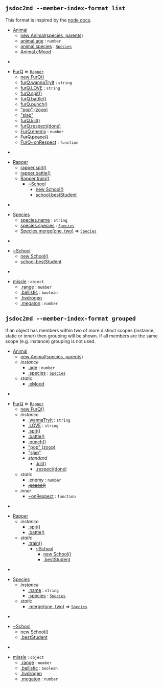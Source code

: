 ## `jsdoc2md --member-index-format list`
This format is inspired by the [node docs](http://nodejs.org/api/). 

* [Animal](#Animal)
  * [new Animal(species, parents)](#new_Animal_new)
  * [animal.age](#Animal#age) : <code>number</code>
  * [animal.species](#Animal#species) : <code>[Species](#Species)</code>
  * [Animal.eMood](#Animal.eMood)

-

* [FurQ](#FurQ) ⇐ <code>[Rapper](#Rapper)</code>
  * [new FurQ()](#new_FurQ_new)
  * [furQ.wannaTryIt](#FurQ#wannaTryIt) : <code>string</code>
  * [furQ.LOVE](#FurQ#LOVE) : <code>string</code>
  * [furQ.spit()](#FurQ#spit)
  * [furQ.battle()](#Rapper#battle)
  * [furQ.punch()](#FurQ#punch)
  * ["pop" (zoop)](#FurQ#event_pop)
  * ["slap"](#FurQ#event_slap)
  * [furQ.kill()](#FurQ#kill)
  * [furQ.respect(done)](#FurQ#respect)
  * [FurQ.enemy](#FurQ.enemy) : <code>number</code>
  * ~~[FurQ.peace()](#FurQ.peace)~~
  * [FurQ~onRespect](#FurQ..onRespect) : <code>function</code>

-

* [Rapper](#Rapper)
  * [rapper.spit()](#Rapper#spit)
  * [rapper.battle()](#Rapper#battle)
  * [Rapper.train()](#Rapper.train)
    * [~School](#Rapper.train..School)
      * [new School()](#new_Rapper.train..School_new)
      * [school.bestStudent](#Rapper.train..School#bestStudent)

-

* [Species](#Species)
  * [species.name](#Species#name) : <code>string</code>
  * [species.species](#Species#species) : <code>[Species](#Species)</code>
  * [Species.merge(one, two)](#Species.merge) ⇒ <code>[Species](#Species)</code>

-

* [~School](#Rapper.train..School)
  * [new School()](#new_Rapper.train..School_new)
  * [school.bestStudent](#Rapper.train..School#bestStudent)

-


* [missle](#missle) : <code>object</code>
  * [.range](#missle.range) : <code>number</code>
  * [.ballistic](#missle.ballistic) : <code>boolean</code>
  * [.hydrogen](#missle.hydrogen)
  * [.megaton](#missle.megaton) : <code>number</code>


## `jsdoc2md --member-index-format grouped`
If an object has members within two of more distinct scopes (instance, static or inner) then grouping will be shown. If all members are the same scope (e.g. instance) grouping is not used. 

* [Animal](#Animal)
  * [new Animal(species, parents)](#new_Animal_new)
  * _instance_
    * [.age](#Animal#age) : <code>number</code>
    * [.species](#Animal#species) : <code>[Species](#Species)</code>
  * _static_
    * [.eMood](#Animal.eMood)

-

* [FurQ](#FurQ) ⇐ <code>[Rapper](#Rapper)</code>
  * [new FurQ()](#new_FurQ_new)
  * _instance_
    * [.wannaTryIt](#FurQ#wannaTryIt) : <code>string</code>
    * [.LOVE](#FurQ#LOVE) : <code>string</code>
    * [.spit()](#FurQ#spit)
    * [.battle()](#Rapper#battle)
    * [.punch()](#FurQ#punch)
    * ["pop" (zoop)](#FurQ#event_pop)
    * ["slap"](#FurQ#event_slap)
    * _standard_
      * [.kill()](#FurQ#kill)
      * [.respect(done)](#FurQ#respect)
  * _static_
    * [.enemy](#FurQ.enemy) : <code>number</code>
    * ~~[.peace()](#FurQ.peace)~~
  * _inner_
    * [~onRespect](#FurQ..onRespect) : <code>function</code>

-

* [Rapper](#Rapper)
  * _instance_
    * [.spit()](#Rapper#spit)
    * [.battle()](#Rapper#battle)
  * _static_
    * [.train()](#Rapper.train)
      * [~School](#Rapper.train..School)
        * [new School()](#new_Rapper.train..School_new)
        * [.bestStudent](#Rapper.train..School#bestStudent)

-

* [Species](#Species)
  * _instance_
    * [.name](#Species#name) : <code>string</code>
    * [.species](#Species#species) : <code>[Species](#Species)</code>
  * _static_
    * [.merge(one, two)](#Species.merge) ⇒ <code>[Species](#Species)</code>

-

* [~School](#Rapper.train..School)
  * [new School()](#new_Rapper.train..School_new)
  * [.bestStudent](#Rapper.train..School#bestStudent)

-


* [missle](#missle) : <code>object</code>
  * [.range](#missle.range) : <code>number</code>
  * [.ballistic](#missle.ballistic) : <code>boolean</code>
  * [.hydrogen](#missle.hydrogen)
  * [.megaton](#missle.megaton) : <code>number</code>
